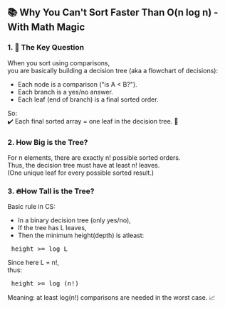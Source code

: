 ## 📚 Why You Can't Sort Faster Than O(n log n) - With Math Magic
### 1. 🎯 The Key Question
When you sort using comparisons,<br>
you are basically building a decision tree (aka a flowchart of decisions):
- Each node is a comparison ("is A < B?").
- Each branch is a yes/no answer.
- Each leaf (end of branch) is a final sorted order.

So: <br>
✔️ Each final sorted array = one leaf in the decision tree. 🌳

### 2. How Big is the Tree?
For n elements, there are exactly n! possible sorted orders.<br>
Thus, the decision tree must have at least n! leaves. <br>
(One unique leaf for every possible sorted result.)

### 3. 🔥How Tall is the Tree?
Basic rule in CS:
- In a binary decision tree (only yes/no),
- If the tree has L leaves,
- Then the minimum height(depth) is atleast:
<pre> height >= log L </pre>
Since here L = n!,<br>
thus:
<pre> height >= log (n!)</pre>
Meaning: at least log(n!) comparisons are needed in the worst case. 📈